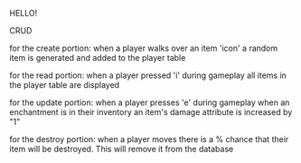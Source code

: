 HELLO!

CRUD

for the create portion:
  when a player walks over an item 'icon'
    a random item is generated and added to the player table

for the read portion:
  when a player pressed 'i' during gameplay
    all items in the player table are displayed

for the update portion:
  when a player presses 'e' during gameplay
    when an enchantment is in their inventory
    an item's damage attribute is increased by "1"

for the destroy portion:
  when a player moves there is a % chance that their item will be destroyed. This will remove it from the database
